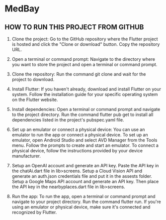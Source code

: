 # MedBay

## HOW TO RUN THIS PROJECT FROM GITHUB

1.	Clone the project: Go to the GitHub repository where the Flutter project is hosted and click the "Clone or download" button. Copy the repository URL.

2.	Open a terminal or command prompt: Navigate to the directory where you want to store the project and open a terminal or command prompt.

3.	Clone the repository: Run the command git clone <repository-url> and wait for the project to download.

4.	Install Flutter: If you haven't already, download and install Flutter on your system. Follow the installation guide for your specific operating system on the Flutter website.

5.	Install dependencies: Open a terminal or command prompt and navigate to the project directory. Run the command flutter pub get to install all dependencies listed in the project's pubspec.yaml file.

6.	Set up an emulator or connect a physical device: You can use an emulator to run the app or connect a physical device. To set up an emulator, open Android Studio and select AVD Manager from the Tools menu. Follow the prompts to create and start an emulator. To connect a physical device, follow the instructions provided by your device manufacturer.

7. Setup an OpenAI account and generate an API key. Paste the API key in the chatAi.dart file in lib>screens.
   Setup a Cloud Vision API and generate an auth.json credentials file and put it in the assests folder.
   Setup a Google Maps API account and generate an API key. Then place the API key in the nearbyplaces.dart file in lib>screens.

8.	Run the app: To run the app, open a terminal or command prompt and navigate to your project directory. Run the command flutter run. If you're using an emulator or physical device, make sure it's connected and recognized by Flutter.
